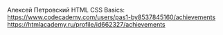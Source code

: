 Алексей Петровский
HTML CSS Basics: https://www.codecademy.com/users/pas1-by8537845160/achievements
https://htmlacademy.ru/profile/id662327/achievements
